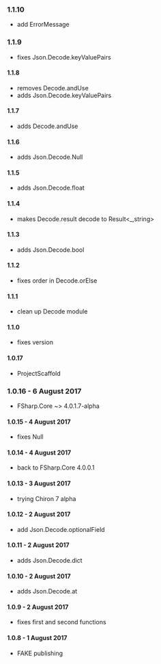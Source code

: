 ### 1.1.10
* add ErrorMessage

### 1.1.9
* fixes Json.Decode.keyValuePairs

#### 1.1.8
* removes Decode.andUse
* adds Json.Decode.keyValuePairs

#### 1.1.7
* adds Decode.andUse

#### 1.1.6
* adds Json.Decode.Null

#### 1.1.5
* adds Json.Decode.float

#### 1.1.4
* makes Decode.result decode to Result<_,string>

#### 1.1.3
* adds Json.Decode.bool

#### 1.1.2
* fixes order in Decode.orElse

#### 1.1.1
* clean up Decode module

#### 1.1.0
* fixes version

#### 1.0.17
* ProjectScaffold

### 1.0.16 - 6 August 2017
* FSharp.Core ~> 4.0.1.7-alpha

#### 1.0.15 - 4 August 2017
* fixes Null

#### 1.0.14 - 4 August 2017
* back to FSharp.Core 4.0.0.1

#### 1.0.13 - 3 August 2017
* trying Chiron 7 alpha

#### 1.0.12 - 2 August 2017
* add Json.Decode.optionalField

#### 1.0.11 - 2 August 2017
* adds Json.Decode.dict

#### 1.0.10 - 2 August 2017
* adds Json.Decode.at

#### 1.0.9 - 2 August 2017
* fixes first and second functions

#### 1.0.8 - 1 August 2017
* FAKE publishing
